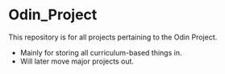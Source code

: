 # Odin_Project
This repository is for all projects pertaining to the Odin Project. 
* Mainly for storing all curriculum-based things in. 
* Will later move major projects out.
